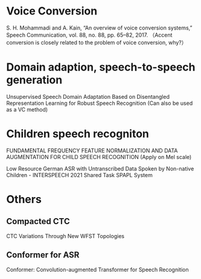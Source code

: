 # Voice Conversion
S. H. Mohammadi and A. Kain, “An overview of voice conversion systems,” Speech Communication, vol. 88, no. 88, pp. 65–82, 2017. （Accent conversion is closely related to the problem of
voice conversion, why?）

# Domain adaption, speech-to-speech generation
Unsupervised Speech Domain Adaptation Based on Disentangled Representation Learning for Robust Speech Recognition (Can also be used as a VC method)

# Children speech recogniton 
FUNDAMENTAL FREQUENCY FEATURE NORMALIZATION AND DATA AUGMENTATION FOR CHILD SPEECH RECOGNITION (Apply on Mel scale)

Low Resource German ASR with Untranscribed Data Spoken by Non-native Children - INTERSPEECH 2021 Shared Task SPAPL System

# Others 
## Compacted CTC
CTC Variations Through New WFST Topologies
## Conformer for ASR
Conformer: Convolution-augmented Transformer for Speech Recognition
